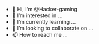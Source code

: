 - 👋 Hi, I’m @Hacker-gaming
- 👀 I’m interested in ...
- 🌱 I’m currently learning ...
- 💞️ I’m looking to collaborate on ...
- 📫 How to reach me ...

<!---
Hacker-gaming/Hacker-gaming is a ✨ special ✨ repository because its `README.md` (this file) appears on your GitHub profile.
You can click the Preview link to take a look at your changes.
--->
